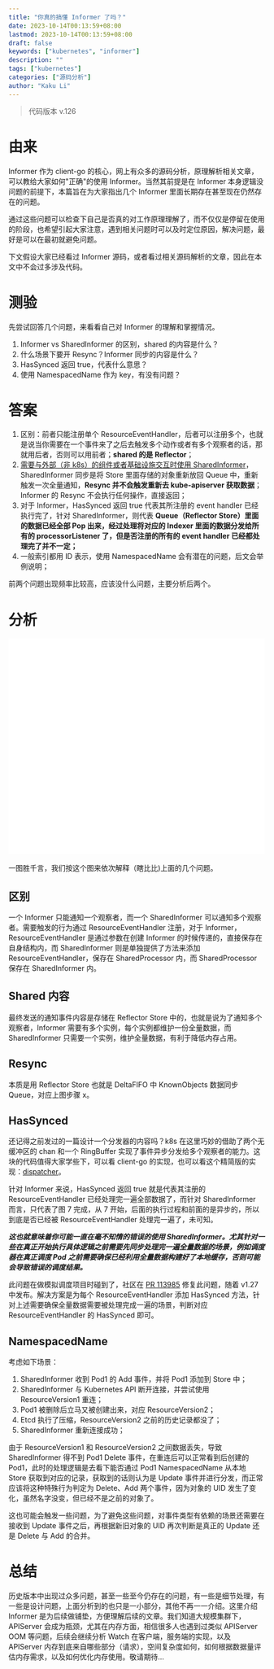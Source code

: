 ```yaml
---
title: "你真的搞懂 Informer 了吗？"
date: 2023-10-14T00:13:59+08:00
lastmod: 2023-10-14T00:13:59+08:00
draft: false
keywords: ["kubernetes", "informer"]
description: ""
tags: ["kubernetes"]
categories: ["源码分析"]
author: "Kaku Li"
---
```


> 代码版本 v.126

# 由来

Informer 作为 client-go 的核心，网上有众多的源码分析，原理解析相关文章，可以教给大家如何"正确"的使用 Informer。当然其前提是在 Informer 本身逻辑没问题的前提下，本篇旨在为大家指出几个 Informer 里面长期存在甚至现在仍然存在的问题。

通过这些问题可以检查下自己是否真的对工作原理理解了，而不仅仅是停留在使用的阶段，也希望引起大家注意，遇到相关问题时可以及时定位原因，解决问题，最好是可以在最初就避免问题。

下文假设大家已经看过 Informer 源码，或者看过相关源码解析的文章，因此在本文中不会过多涉及代码。

# 测验

先尝试回答几个问题，来看看自己对 Informer 的理解和掌握情况。

1. Informer vs SharedInformer 的区别，shared 的内容是什么？
2. 什么场景下要开 Resync？Informer 同步的内容是什么？
3. HasSynced 返回 true，代表什么意思？
4. 使用 NamespacedName 作为 key，有没有问题？

# 答案

1. 区别：前者只能注册单个 ResourceEventHandler，后者可以注册多个，也就是说当你需要在一个事件来了之后去触发多个动作或者有多个观察者的话，那就用后者，否则可以用前者；**shared 的是 Reflector**；
2. [需要与外部（非 k8s）的组件或者基础设施交互时使用 SharedInformer](https://github.com/kubernetes/kubernetes/issues/75495#issuecomment-475629555)，SharedInformer 同步是将 Store 里面存储的对象重新放回 Queue 中，重新触发一次全量通知，**Resync 并不会触发重新去 kube-apiserver 获取数据**；Informer 的 Resync 不会执行任何操作，直接返回；
3. 对于 Informer，HasSynced 返回 true 代表其所注册的 event handler 已经执行完了，针对 SharedInformer，则代表 **Queue（Reflector Store）里面的数据已经全部 Pop 出来，经过处理将对应的 Indexer 里面的数据分发给所有的 processorListener 了，但是否注册的所有的 event handler 已经都处理完了并不一定；**
4. 一般索引都用 ID 表示，使用 NamespacedName 会有潜在的问题，后文会举例说明；

前两个问题出现频率比较高，应该没什么问题，主要分析后两个。

# 分析

![sharedIndexInformer](informer.svg)

一图胜千言，我们按这个图来依次解释（瞎比比)上面的几个问题。

## 区别

 一个 Informer 只能通知一个观察者，而一个 SharedInformer 可以通知多个观察者。需要触发的行为通过 ResourceEventHandler 注册，对于 Informer，ResourceEventHandler 是通过参数在创建 Informer 的时候传递的，直接保存在自身结构内，而 SharedInformer 则是单独提供了方法来添加 ResourceEventHandler，保存在 SharedProcessor 内，而 SharedProcessor 保存在 SharedInformer 内。

## Shared 内容

最终发送的通知事件内容是存储在 Reflector Store 中的，也就是说为了通知多个观察者，Informer 需要有多个实例，每个实例都维护一份全量数据，而 SharedInformer 只需要一个实例，维护全量数据，有利于降低内存占用。

## Resync

本质是用 Reflector Store 也就是 DeltaFIFO 中 KnownObjects 数据同步 Queue，对应上图步骤 x。

## HasSynced

还记得之前发过的一篇设计一个分发器的内容吗？k8s 在这里巧妙的借助了两个无缓冲区的 chan 和一个 RingBuffer 实现了事件异步分发给多个观察者的能力。这块的代码值得大家学些下，可以看 client-go 的实现，也可以看这个精简版的实现：[dispatcher](https://github.com/likakuli/dispatcherdemo)。

针对 Informer 来说，HasSynced 返回 true 就是代表其注册的 ResourceEventHandler 已经处理完一遍全部数据了，而针对 SharedInformer 而言，只代表了图 7 完成，从 7 开始，后面的执行过程和前面的是异步的，所以到底是否已经被 ResourceEventHandler 处理完一遍了，未可知。

***这也就意味着你可能一直在毫不知情的错误的使用 SharedInformer。尤其针对一些在真正开始执行具体逻辑之前需要先同步处理完一遍全量数据的场景，例如调度器在真正调度 Pod 之前需要确保已经利用全量数据构建好了本地缓存，否则可能会导致错误的调度结果。***

此问题在做模拟调度项目时碰到了，社区在 [PR 113985](https://github.com/kubernetes/kubernetes/pull/113985) 修复此问题，随着 v1.27 中发布。解决方案是为每个 ResourceEventHandler 添加 HasSynced 方法，针对上述需要确保全量数据需要被处理完成一遍的场景，判断对应 ResourceEventHandler 的 HasSynced 即可。

## NamespacedName

考虑如下场景：

1. SharedInformer 收到 Pod1 的 Add 事件，并将 Pod1 添加到 Store 中；
2. SharedInformer 与 Kubernetes API 断开连接，并尝试使用 ResourceVersion1 重连；
3. Pod1 被删除后立马又被创建出来，对应 ResourceVersion2；
4. Etcd 执行了压缩，ResourceVersion2 之前的历史记录都没了；
5. SharedInformer 重新连接成功；

由于 ResourceVersion1 和 ResourceVersion2 之间数据丢失，导致 SharedInformer 得不到 Pod1 Delete 事件，在重连后可以正常看到后创建的 Pod1，此时的处理逻辑是去看下能否通过 Pod1 NamespacedName 从本地 Store 获取到对应的记录，获取到的话则认为是 Update 事件并进行分发，而正常应该将这种特殊行为判定为 Delete、Add 两个事件，因为对象的 UID 发生了变化，虽然名字没变，但已经不是之前的对象了。

这也可能会触发一些问题，为了避免这些问题，对事件类型有依赖的场景还需要在接收到 Update 事件之后，再根据新旧对象的 UID 再次判断是真正的 Update 还是 Delete 与 Add 的合并。

# 总结

历史版本中出现过众多问题，甚至一些至今仍存在的问题，有一些是细节处理，有一些是设计问题，上面分析到的也只是一小部分，其他不再一一介绍。这里介绍 Informer 是为后续做铺垫，方便理解后续的文章。我们知道大规模集群下，APIServer 会成为瓶颈，尤其在内存方面，相信很多人也遇到过类似 APIServer OOM 等问题，后续会继续分析 Watch 在客户端，服务端的实现，以及 APIServer 内存到底来自哪些部分（请求），空间复杂度如何，如何根据数据量评估内存需求，以及如何优化内存使用。敬请期待...

